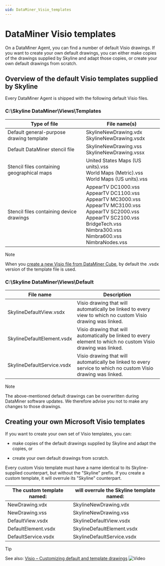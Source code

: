 ```yaml
---
uid: DataMiner_Visio_templates
---
```


# DataMiner Visio templates

On a DataMiner Agent, you can find a number of default Visio drawings. If you want to create your own default drawings, you can either make copies of the drawings supplied by Skyline and adapt those copies, or create your own default drawings from scratch.

## Overview of the default Visio templates supplied by Skyline

Every DataMiner Agent is shipped with the following default Visio files.

### C:\\Skyline DataMiner\\Views\\Templates

| Type of file | File name(s) |
|--|--|
| Default general-purpose drawing template | SkylineNewDrawing.vdx<br> SkylineNewDrawing.vsdx |
| Default DataMiner stencil file | SkylineNewDrawing.vss<br> SkylineNewDrawing.vssx |
| Stencil files containing geographical maps | United States Maps (US units).vss<br> World Maps (Metric).vss<br> World Maps (US units).vss |
| Stencil files containing device drawings | AppearTV DC1000.vss<br> AppearTV DC1100.vss<br> AppearTV MC3000.vss<br> AppearTV MC3100.vss<br> AppearTV SC2000.vss<br> AppearTV SC2100.vss<br> BridgeTech.vss<br> Nimbra300.vss<br> Nimbra600.vss<br> NimbraNodes.vss |

> [!NOTE]
> When you [create a new Visio file from DataMiner Cube](xref:Editing_a_visual_overview_in_DataMiner_Cube#set-as-active-visio-file), by default the .vsdx version of the template file is used.

### C:\\Skyline DataMiner\\Views\\Default

| File name                  | Description                                                                                                   |
|----------------------------|---------------------------------------------------------------------------------------------------------------|
| SkylineDefaultView.vsdx    | Visio drawing that will automatically be linked to every view to which no custom Visio drawing was linked.    |
| SkylineDefaultElement.vsdx | Visio drawing that will automatically be linked to every element to which no custom Visio drawing was linked. |
| SkylineDefaultService.vsdx | Visio drawing that will automatically be linked to every service to which no custom Visio drawing was linked. |

> [!NOTE]
> The above-mentioned default drawings can be overwritten during DataMiner software updates. We therefore advise you not to make any changes to those drawings.

## Creating your own Microsoft Visio templates

If you want to create your own set of Visio templates, you can:

- make copies of the default drawings supplied by Skyline and adapt the copies, or

- create your own default drawings from scratch.

Every custom Visio template must have a name identical to its Skyline-supplied counterpart, but without the "Skyline" prefix. If you create a custom template, it will overrule its "Skyline" counterpart.

| The custom template named: | will overrule the Skyline template named: |
|----------------------------|-------------------------------------------|
| NewDrawing.vdx             | SkylineNewDrawing.vdx                     |
| NewDrawing.vss             | SkylineNewDrawing.vss                     |
| DefaultView.vsdx           | SkylineDefaultView.vsdx                   |
| DefaultElement.vsdx        | SkylineDefaultElement.vsdx                |
| DefaultService.vsdx        | SkylineDefaultService.vsdx                |

> [!TIP]
> See also: [Visio – Customizing default and template drawings](https://community.dataminer.services/video/visio-customizing-default-and-template-drawings/) ![Video](~/user-guide/images/video_Duo.png)
